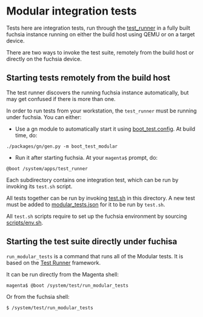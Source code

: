# Modular integration tests

Tests here are integration tests, run through
the [test_runner](https://fuchsia.googlesource.com/test_runner/) in a fully
built fuchsia instance running on either the build host using QEMU or on a
target device.

There are two ways to invoke the test suite, remotely from the build host or
directly on the fuchsia device.

## Starting tests remotely from the build host

The test runner discovers the running fuchsia instance automatically,
but may get confused if there is more than one.

In order to run tests from your workstation, the `test_runner` must be running
under fuchsia. You can either:

* Use a gn module to automatically start it
  using [boot_test.config](boot_test.config). At build time, do:

```
./packages/gn/gen.py -m boot_test_modular

```

* Run it after starting fuchsia. At your `magenta$` prompt, do:

```
@boot /system/apps/test_runner
```

Each subdirectory contains one integration test, which can be run by invoking
its `test.sh` script.

All tests together can be run by invoking [test.sh](test.sh) in this directory.
A new test must be added to [modular_tests.json](modular_tests.json) for it to
be run by `test.sh`.

All `test.sh` scripts require to set up the fuchsia environment by sourcing
[scripts/env.sh](https://fuchsia.googlesource.com/scripts/+/master/env.sh).

## Starting the test suite directly under fuchisa

`run_modular_tests` is a command that runs all of the Modular tests. It is based
on the [Test Runner](https://fuchsia.googlesource.com/test_runner/) framework.

It can be run directly from the Magenta shell:

```
magenta$ @boot /system/test/run_modular_tests
```

Or from the fuchsia shell:

```
$ /system/test/run_modular_tests
```

